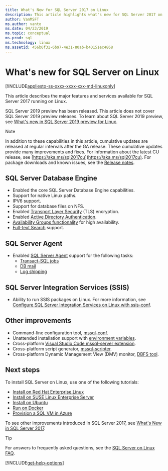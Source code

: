 ```yaml
---
title: What's New for SQL Server 2017 on Linux
description: This article highlights what's new for SQL Server 2017 on Linux.
author: VanMSFT 
ms.author: vanto
ms.date: 04/23/2019
ms.topic: conceptual
ms.prod: sql
ms.technology: linux
ms.assetid: 456b6f31-6b97-4e31-80ab-b40151ec4868
---
```

# What's new for SQL Server on Linux

[!INCLUDE[appliesto-ss-xxxx-xxxx-xxx-md-linuxonly](../includes/appliesto-ss-xxxx-xxxx-xxx-md-linuxonly.md)]

This article describes the major features and services available for SQL Server 2017 running on Linux.

SQL Server 2019 preview has been released. This article does not cover SQL Server 2019 preview releases. To learn about SQL Server 2019 preview, see [What's new in SQL Server 2019 preview for Linux](../sql-server/what-s-new-in-sql-server-ver15.md?view=sql-server-ver15#sql-server-on-linux).

> [!NOTE]
> In addition to these capabilities in this article, cumulative updates are released at regular intervals after the GA release. These cumulative updates provide many improvements and fixes. For information about the latest CU release, see [https://aka.ms/sql2017cu](https://aka.ms/sql2017cu). For package downloads and known issues, see the [Release notes](sql-server-linux-release-notes.md).

## SQL Server Database Engine

- Enabled the core SQL Server Database Engine capabilities.
- Support for native Linux paths.
- IPV6 support.
- Support for database files on NFS.
- Enabled [Transport Layer Security](sql-server-linux-encrypted-connections.md) (TLS) encryption.
- Enabled [Active Directory Authentication](sql-server-linux-active-directory-authentication.md).
- [Availability Groups functionality](sql-server-linux-availability-group-overview.md) for high availability.
- [Full-text Search](sql-server-linux-setup-full-text-search.md) support.

## SQL Server Agent

- Enabled [SQL Server Agent](sql-server-linux-setup-sql-agent.md) support for the following tasks:
  - [Transact-SQL jobs](sql-server-linux-run-sql-server-agent-job.md)
  - [DB mail](sql-server-linux-db-mail-sql-agent.md)
  - [Log shipping](sql-server-linux-use-log-shipping.md)

## SQL Server Integration Services (SSIS)

- Ability to run SSIS packages on Linux. For more information, see [Configure SQL Server Integration Services on Linux with ssis-conf](sql-server-linux-configure-ssis.md).

## Other improvements

- Command-line configuration tool, [mssql-conf](sql-server-linux-configure-mssql-conf.md).
- Unattended installation support with [environment variables](sql-server-linux-configure-environment-variables.md).
- Cross-platform [Visual Studio Code mssql-server extension](sql-server-linux-develop-use-vscode.md).
- Cross-platform script generator, [mssql-scripter](https://github.com/Microsoft/sql-xplat-cli/blob/dev/doc/usage_guide.md).
- Cross-platform Dynamic Management View (DMV) monitor, [DBFS tool](https://github.com/Microsoft/dbfs).

## Next steps

To install SQL Server on Linux, use one of the following tutorials:

- [Install on Red Hat Enterprise Linux](quickstart-install-connect-red-hat.md)
- [Install on SUSE Linux Enterprise Server](quickstart-install-connect-suse.md)
- [Install on Ubuntu](quickstart-install-connect-ubuntu.md)
- [Run on Docker](quickstart-install-connect-docker.md)
- [Provision a SQL VM in Azure](/azure/virtual-machines/linux/sql/provision-sql-server-linux-virtual-machine?toc=/sql/toc/toc.json)

To see other improvements introduced in SQL Server 2017, see [What's New in SQL Server 2017](../sql-server/what-s-new-in-sql-server-2017.md).

> [!TIP]
> For answers to frequently asked questions, see the [SQL Server on Linux FAQ](sql-server-linux-faq.md).

[!INCLUDE[get-help-options](../includes/paragraph-content/get-help-options.md)]
